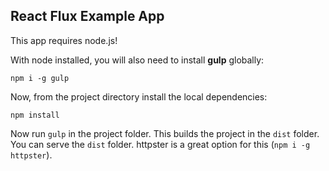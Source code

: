 ## React Flux Example App

This app requires node.js!

With node installed, you will also need to install **gulp** globally:

`npm i -g gulp`

Now, from the project directory install the local dependencies:

`npm install`

Now run `gulp` in the project folder. This builds the project in the `dist` folder. You can serve the `dist` folder. httpster is a great option for this (`npm i -g httpster`).
